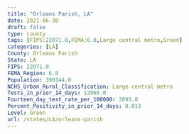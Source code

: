 ```yaml
---
title: "Orleans Parish, LA"
date: 2021-06-30
draft: false
type: county
tags: [FIPS:22071.0,FEMA:6.0,Large central metro,Green]
categories: [LA]
County: Orleans Parish
State: LA
FIPS: 22071.0
FEMA_Region: 6.0
Population: 390144.0
NCHS_Urban_Rural_Classification: Large central metro
Tests_in_prior_14_days: 12066.0
Fourteen_day_test_rate_per_100000: 3093.0
Percent_Positivity_in_prior_14_days: 0.013
Level: Green
url: /states/LA/orleans-parish
---
```



